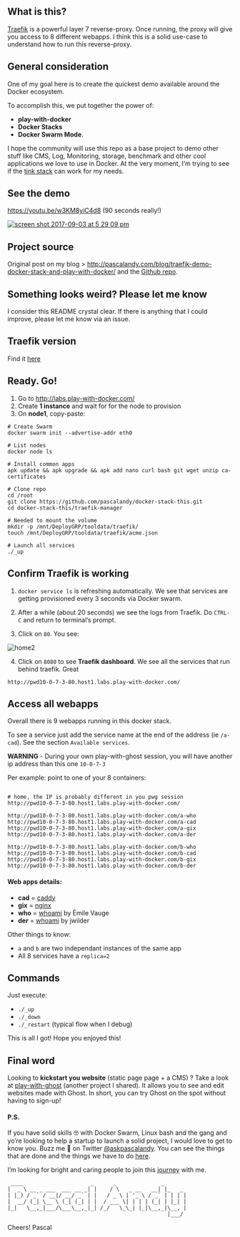 ## What is this?
[Traefik](https://docs.traefik.io/configuration/backends/docker/) is a powerful layer 7 reverse-proxy. Once running, the proxy will give you access to 8 different webapps. I think this is a solid use-case to understand how to run this reverse-proxy.

## General consideration
One of my goal here is to create the quickest demo available around the Docker ecosystem.

To accomplish this, we put together the power of:

- **play-with-docker**
- **Docker Stacks**
- **Docker Swarm Mode**.

I hope the community will use this repo as a base project to demo other stuff like CMS, Log, Monitoring, storage, benchmark and other cool applications we love to use in Docker. At the very moment, I’m trying to see if the [tink stack](https://github.com/influxdata/TICK-docker/issues/20) can work for my needs.

## See the demo

https://youtu.be/w3KM8yiC4d8 (90 seconds really!)

[![screen shot 2017-09-03 at 5 29 09 pm](https://user-images.githubusercontent.com/6694151/30006739-a068532a-90cd-11e7-98b8-444bc9a5d8d7.jpg)](https://youtu.be/w3KM8yiC4d8)

## Project source

Original post on my blog > http://pascalandy.com/blog/traefik-demo-docker-stack-and-play-with-docker/ and the [Github repo](https://github.com/pascalandy/docker-stack-this).

## Something looks weird? Please let me know
I consider this README crystal clear. If there is anything that I could improve, please let me know via an issue.

## Traefik version 
Find it [here](https://github.com/pascalandy/docker-stack-this/blob/master/traefik-manager/toolproxy.yml#L9)

## Ready. Go!
1. Go to http://labs.play-with-docker.com/ 
2. Create **1 instance** and wait for for the node to provision
3. On **node1**, copy-paste:

```
# Create Swarm
docker swarm init --advertise-addr eth0

# List nodes
docker node ls

# Install common apps
apk update && apk upgrade && apk add nano curl bash git wget unzip ca-certificates

# Clone repo
cd /root
git clone https://github.com/pascalandy/docker-stack-this.git
cd docker-stack-this/traefik-manager

# Needed to mount the volume
mkdir -p /mnt/DeployGRP/tooldata/traefik/
touch /mnt/DeployGRP/tooldata/traefik/acme.json

# Launch all services
./_up
```

## Confirm Traefik is working
1. `docker service ls` is refreshing automatically. We see that services are getting provisioned every 3 seconds via Docker swarm.

2. After a while (about 20 seconds) we see the logs from Traefik. Do `CTRL-C` and return to terminal’s prompt.

3. Click on `80`. You see:

![home2](https://user-images.githubusercontent.com/6694151/30007620-10aedee8-90e1-11e7-8d9f-69310e289bf0.png)

4. Click on `8080` to see **Traefik dashboard**. We see all the services that run behind traefik. Great

```
http://pwd10-0-7-3-80.host1.labs.play-with-docker.com/
```

## Access all webapps
Overall there is 9 webapps running in this docker stack. 

To see a service just add the service name at the end of the address (ie `/a-cad`). See the section `Available services`.

**WARNING** - During your own play-with-ghost session, you will have another ip address than this one `10-0-7-3`

Per example: point to one of your 8 containers:

```

# home, the IP is probably different in you pwg session
http://pwd10-0-7-3-80.host1.labs.play-with-docker.com/

http://pwd10-0-7-3-80.host1.labs.play-with-docker.com/a-who
http://pwd10-0-7-3-80.host1.labs.play-with-docker.com/a-cad
http://pwd10-0-7-3-80.host1.labs.play-with-docker.com/a-gix
http://pwd10-0-7-3-80.host1.labs.play-with-docker.com/a-der

http://pwd10-0-7-3-80.host1.labs.play-with-docker.com/b-who
http://pwd10-0-7-3-80.host1.labs.play-with-docker.com/b-cad
http://pwd10-0-7-3-80.host1.labs.play-with-docker.com/b-gix
http://pwd10-0-7-3-80.host1.labs.play-with-docker.com/b-der
```

#### Web apps details:
- **cad** = [caddy](https://hub.docker.com/r/abiosoft/caddy/)
- **gix** = [nginx](https://hub.docker.com/_/nginx/)
- **who** = [whoami](https://hub.docker.com/r/emilevauge/whoami/) by Émile Vauge
- **der** = [whoami](https://hub.docker.com/r/jwilder/whoami/) by jwilder

Other things to know:

- `a` and `b` are two independant instances of the same app
- All 8 services have a `replica=2`

## Commands
Just execute:

- `./_up`
- `./_down`
- `./_restart` (typical flow when I debug)

This is all I got! Hope you enjoyed this!

## Final word
Looking to **kickstart you website** (static page page + a CMS) ? Take a look at [play-with-ghost](http://play-with-ghost.com/) (another project I shared). It allows you to see and edit websites made with Ghost. In short, you can try Ghost on the spot without having to sign-up!

#### P.S.
If you have solid skills 🤓 with Docker Swarm, Linux bash and the gang and yo’re looking to help a startup to launch a solid project, I would love to get to know you. Buzz me 👋 on Twitter [@askpascalandy](https://twitter.com/askpascalandy). You can see the things that are done and the things we have to do [here](http://firepress.org/blog/technical-challenges-we-are-facing-now/).

I’m looking for bright and caring people to join this [journey](http://firepress.org/blog/tag/from-the-heart/) with me.

```
 ____                     _      _              _
|  _ \ __ _ ___  ___ __ _| |    / \   _ __   __| |_   _
| |_) / _` / __|/ __/ _` | |   / _ \ | '_ \ / _` | | | |
|  __/ (_| \__ \ (_| (_| | |  / ___ \| | | | (_| | |_| |
|_|   \__,_|___/\___\__,_|_| /_/   \_\_| |_|\__,_|\__, |
                                                  |___/
```

Cheers!
Pascal